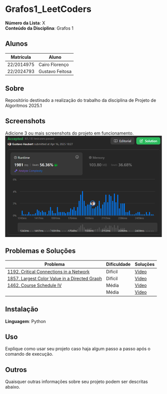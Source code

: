 # Grafos1_LeetCoders

**Número da Lista**: X<br>
**Conteúdo da Disciplina**: Grafos 1<br>

## Alunos
| Matrícula | Aluno |
| -- | -- |
| 22/2014975  |  Cairo Florenço |
| 22/2024793  |  Gustavo Feitosa |

## Sobre 
Repositório destinado a realização do trabalho da disciplina de Projeto de Algoritmos 2025.1

## Screenshots
Adicione 3 ou mais screenshots do projeto em funcionamento.
![Resultado leetcode 1857](Problemas/1857.%20Largest%20Color%20Value%20in%20a%20Directed%20Graph%20(hard)/Resultado1857.png)


## Problemas e Soluções
| Problema | Dificuldade | Soluções |
| -- | -- | -- |
| [1192. Critical Connections in a Network](https://leetcode.com/problems/critical-connections-in-a-network/description/?envType=problem-list-v2&envId=graph)  |  Difícil | [Vídeo]() |
| [1857. Largest Color Value in a Directed Graph](https://leetcode.com/problems/largest-color-value-in-a-directed-graph/description/)  |  Difícil | [Vídeo]() |
| [1462. Course Schedule IV](https://leetcode.com/problems/course-schedule-iv/description/?envType=problem-list-v2&envId=graph)  |  Média | [Vídeo]() |
| []()  |  Média | [Vídeo]() |

## Instalação 
**Linguagem**: Python<br>

## Uso 
Explique como usar seu projeto caso haja algum passo a passo após o comando de execução.

## Outros 
Quaisquer outras informações sobre seu projeto podem ser descritas abaixo.